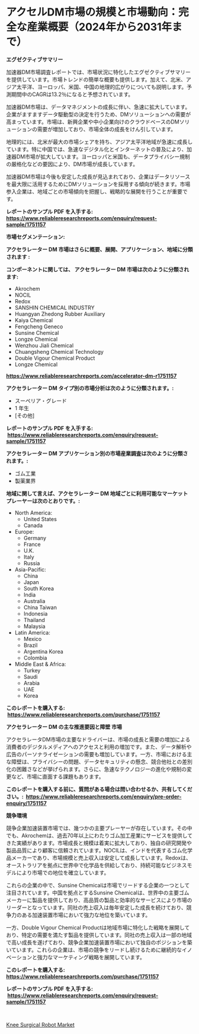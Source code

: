 <p><h1>アクセルDM市場の規模と市場動向：完全な産業概要（2024年から2031年まで）</h1></p><p><strong>エグゼクティブサマリー</strong></p>
<p><p>加速器DM市場調査レポートでは、市場状況に特化したエグゼクティブサマリーを提供しています。市場トレンドの簡単な概要も提供します。加えて、北米、アジア太平洋、ヨーロッパ、米国、中国の地理的広がりについても説明します。予測期間中のCAGRは13.2％になると予想されています。</p><p>加速器DM市場は、データマネジメントの成長に伴い、急速に拡大しています。企業がますますデータ駆動型の決定を行うため、DMソリューションへの需要が高まっています。市場は、新興企業や中小企業向けのクラウドベースのDMソリューションの需要が増加しており、市場全体の成長をけん引しています。</p><p>地理的には、北米が最大の市場シェアを持ち、アジア太平洋地域が急速に成長しています。特に中国では、急速なデジタル化とインターネットの普及により、加速器DM市場が拡大しています。ヨーロッパと米国も、データプライバシー規制の厳格化などの要因により、DM市場が成長しています。</p><p>加速器DM市場は今後も安定した成長が見込まれており、企業はデータリソースを最大限に活用するためにDMソリューションを採用する傾向が続きます。市場参入企業は、地域ごとの市場傾向を把握し、戦略的な展開を行うことが重要です。</p></p>
<p><strong>レポートのサンプル PDF を入手する: <a href="https://www.reliableresearchreports.com/enquiry/request-sample/1751157">https://www.reliableresearchreports.com/enquiry/request-sample/1751157</a></strong></p>
<p><strong>市場セグメンテーション:</strong></p>
<p><strong> アクセラレーター DM 市場はさらに概要、展開、アプリケーション、地域に分類されます :</strong></p>
<p><strong>コンポーネントに関しては、 アクセラレーター DM 市場は次のように分類されます: &nbsp;</strong></p>
<p><ul><li>Akrochem</li><li>NOCIL</li><li>Redox</li><li>SANSHIN CHEMICAL INDUSTRY</li><li>Huangyan Zhedong Rubber Auxiliary</li><li>Kaiya Chemical</li><li>Fengcheng Geneco</li><li>Sunsine Chemical</li><li>Longze Chemical</li><li>Wenzhou Jiali Chemical</li><li>Chuangsheng Chemical Technology</li><li>Double Vigour Chemical Product</li><li>Longze Chemical</li></ul></p>
<p><strong><a href="https://www.reliableresearchreports.com/accelerator-dm-r1751157">https://www.reliableresearchreports.com/accelerator-dm-r1751157</a></strong></p>
<p><strong> アクセラレーター DM タイプ別の市場分析は次のように分類されます。:</strong></p>
<p><ul><li>スーペリア・グレード</li><li>1 年生</li><li>[その他]</li></ul></p>
<p><strong>レポートのサンプル PDF を入手する: &nbsp;<a href="https://www.reliableresearchreports.com/enquiry/request-sample/1751157">https://www.reliableresearchreports.com/enquiry/request-sample/1751157</a></strong></p>
<p><strong> アクセラレーター DM アプリケーション別の市場産業調査は次のように分類されます。:</strong></p>
<p><ul><li>ゴム工業</li><li>製薬業界</li></ul></p>
<p><strong>地域に関して言えば、アクセラレーター DM 地域ごとに利用可能なマーケットプレーヤーは次のとおりです。:</strong></p>
<p><ul>
    <li>
        North America:
        <ul>
            <li>United States</li>
            <li>Canada</li>
        </ul>
    </li>
    <li>
        Europe:
        <ul>
            <li>Germany</li>
            <li>France</li>
            <li>U.K.</li>
            <li>Italy</li>
            <li>Russia</li>
        </ul>
    </li>
    <li>
        Asia-Pacific:
        <ul>
            <li>China</li>
            <li>Japan</li>
            <li>South Korea</li>
            <li>India</li>
            <li>Australia</li>
            <li>China Taiwan</li>
            <li>Indonesia</li>
            <li>Thailand</li>
            <li>Malaysia</li>
        </ul>
    </li>
    <li>
        Latin America:
        <ul>
            <li>Mexico</li>
            <li>Brazil</li>
            <li>Argentina Korea</li>
            <li>Colombia</li>
        </ul>
    </li>
    <li>
        Middle East & Africa:
        <ul>
            <li>Turkey</li>
            <li>Saudi</li>
            <li>Arabia</li>
            <li>UAE</li>
            <li>Korea</li>
        </ul>
    </li>
    </ul></p>
<p><strong>このレポートを購入する: &nbsp;<a href="https://www.reliableresearchreports.com/purchase/1751157">https://www.reliableresearchreports.com/purchase/1751157</a></strong></p>
<p><strong>アクセラレーター DM の主な推進要因と障壁 市場</strong></p>
<p><p>アクセラレータDM市場の主要なドライバーは、市場の成長と需要の増加による消費者のデジタルメディアへのアクセスと利用の増加です。また、データ解析や広告のパーソナライゼーションの需要も増加しています。一方、市場における主な障壁は、プライバシーの問題、データセキュリティの懸念、競合他社との差別化の困難さなどが挙げられます。さらに、急速なテクノロジーの進化や規制の変更など、市場に直面する課題もあります。</p></p>
<p><strong>このレポートを購入する前に、質問がある場合は問い合わせるか、共有してください。:&nbsp; <a href="https://www.reliableresearchreports.com/enquiry/pre-order-enquiry/1751157">https://www.reliableresearchreports.com/enquiry/pre-order-enquiry/1751157</a></strong></p>
<p><strong>競争環境</strong></p>
<p><p>競争企業加速装置市場では、幾つかの主要プレーヤーが存在しています。その中でも、Akrochemは、過去70年以上にわたりゴム加工産業にサービスを提供してきた実績があります。市場成長と規模は着実に拡大しており、独自の研究開発や製品品質により顧客に信頼されています。NOCILは、インドを代表するゴム化学品メーカーであり、市場規模と売上収入は安定して成長しています。Redoxは、オーストラリアを拠点に世界中で化学品を供給しており、持続可能なビジネスモデルにより市場での地位を確立しています。</p><p>これらの企業の中で、Sunsine Chemicalは市場でリードする企業の一つとして注目されています。中国を拠点とするSunsine Chemicalは、世界中の主要ゴムメーカーに製品を提供しており、高品質の製品と効率的なサービスにより市場のリーダーとなっています。同社の売上収入は毎年安定した成長を続けており、競争力のある加速装置市場において強力な地位を築いています。</p><p>一方、Double Vigour Chemical Productは地域市場に特化した戦略を展開しており、特定の需要を満たす製品を提供しています。同社の売上収入は一部の地域で高い成長を遂げており、競争企業加速装置市場において独自のポジションを築いています。これらの企業は、市場の競争をリードし続けるために継続的なイノベーションと強力なマーケティング戦略を展開しています。</p></p>
<p><strong>このレポートを購入する: &nbsp; <a href="https://www.reliableresearchreports.com/purchase/1751157">https://www.reliableresearchreports.com/purchase/1751157</a></strong></p>
<p><strong>レポートのサンプル PDF を入手する: &nbsp;<a href="https://www.reliableresearchreports.com/enquiry/request-sample/1751157">https://www.reliableresearchreports.com/enquiry/request-sample/1751157</a></strong><strong></strong></p>
<p>&nbsp;</p>
<p><p><a href="https://github.com/ruddyyedelwadw/Market-Research-Report-List-2/blob/main/knee-surgical-robot-market.md">Knee Surgical Robot Market</a></p></p>